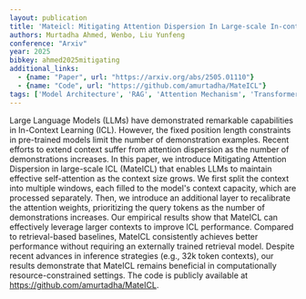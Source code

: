 ```yaml
---
layout: publication
title: 'Mateicl: Mitigating Attention Dispersion In Large-scale In-context Learning'
authors: Murtadha Ahmed, Wenbo, Liu Yunfeng
conference: "Arxiv"
year: 2025
bibkey: ahmed2025mitigating
additional_links:
  - {name: "Paper", url: "https://arxiv.org/abs/2505.01110"}
  - {name: "Code", url: "https://github.com/amurtadha/MateICL"}
tags: ['Model Architecture', 'RAG', 'Attention Mechanism', 'Transformer', 'Has Code', 'Prompting', 'In-Context Learning']
---
```

Large Language Models (LLMs) have demonstrated remarkable capabilities in
In-Context Learning (ICL). However, the fixed position length constraints in
pre-trained models limit the number of demonstration examples. Recent efforts
to extend context suffer from attention dispersion as the number of
demonstrations increases. In this paper, we introduce Mitigating Attention
Dispersion in large-scale ICL (MateICL) that enables LLMs to maintain effective
self-attention as the context size grows. We first split the context into
multiple windows, each filled to the model's context capacity, which are
processed separately. Then, we introduce an additional layer to recalibrate the
attention weights, prioritizing the query tokens as the number of
demonstrations increases. Our empirical results show that MateICL can
effectively leverage larger contexts to improve ICL performance. Compared to
retrieval-based baselines, MateICL consistently achieves better performance
without requiring an externally trained retrieval model. Despite recent
advances in inference strategies (e.g., 32k token contexts), our results
demonstrate that MateICL remains beneficial in computationally
resource-constrained settings. The code is publicly available at
https://github.com/amurtadha/MateICL.
